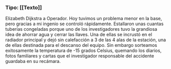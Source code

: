 ### Tipo: [[Texto]]
Elizabeth Dijkstra a Operador. Hoy tuvimos un problema menor en la base, pero gracias a mi ingenio se controló rápidamente. Estallaron unas cuantas tuberías congeladas porque uno de los investigadores tuvo la grandiosa idea de ahorrar agua y cerrar las llaves. Una de ellas se incrustó en el radiador principal y dejó sin calefacción a 3 de las 4 alas de la estación, una de ellas destinada para el descanso del equipo. Sin embargo sorteamos exitosamente la temperatura de -15 grados Celsius, quemando los diarios, fotos familiares y cartas que el investigador responsable del accidente guardaba en su recámara. 